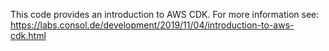 This code provides an introduction to AWS CDK. For more information see: https://labs.consol.de/development/2019/11/04/introduction-to-aws-cdk.html
